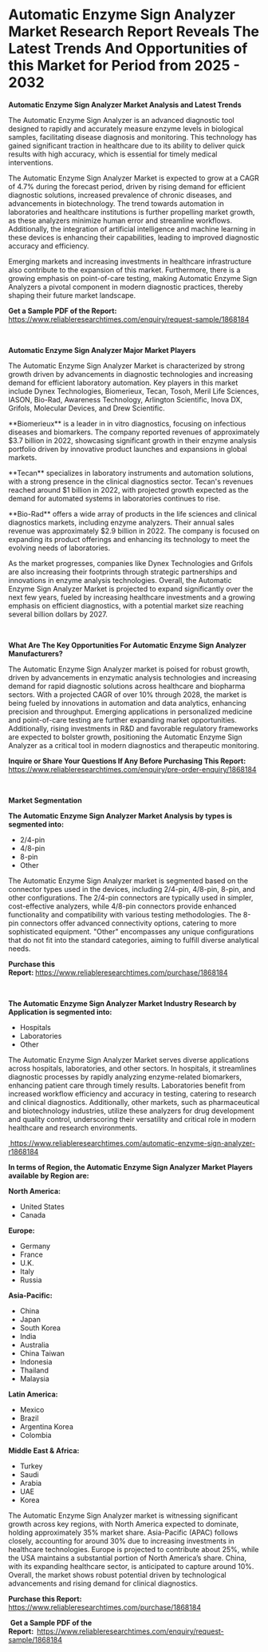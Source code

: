 <p><h1>Automatic Enzyme Sign Analyzer Market Research Report Reveals The Latest Trends And Opportunities of this Market for Period from 2025 - 2032</h1></p><p><strong>Automatic Enzyme Sign Analyzer Market Analysis and Latest Trends</strong></p>
<p><p>The Automatic Enzyme Sign Analyzer is an advanced diagnostic tool designed to rapidly and accurately measure enzyme levels in biological samples, facilitating disease diagnosis and monitoring. This technology has gained significant traction in healthcare due to its ability to deliver quick results with high accuracy, which is essential for timely medical interventions. </p><p>The Automatic Enzyme Sign Analyzer Market is expected to grow at a CAGR of 4.7% during the forecast period, driven by rising demand for efficient diagnostic solutions, increased prevalence of chronic diseases, and advancements in biotechnology. The trend towards automation in laboratories and healthcare institutions is further propelling market growth, as these analyzers minimize human error and streamline workflows. Additionally, the integration of artificial intelligence and machine learning in these devices is enhancing their capabilities, leading to improved diagnostic accuracy and efficiency. </p><p>Emerging markets and increasing investments in healthcare infrastructure also contribute to the expansion of this market. Furthermore, there is a growing emphasis on point-of-care testing, making Automatic Enzyme Sign Analyzers a pivotal component in modern diagnostic practices, thereby shaping their future market landscape.</p></p>
<p><strong>Get a Sample PDF of the Report:&nbsp;</strong> <a href="https://www.reliableresearchtimes.com/enquiry/request-sample/1868184?utm_campaign=3366&utm_medium=2&utm_source=Github&utm_content=ia&utm_term=14042025&utm_id=automatic-enzyme-sign-analyzer">https://www.reliableresearchtimes.com/enquiry/request-sample/1868184</a></p>
<p>&nbsp;</p>
<p><strong>Automatic Enzyme Sign Analyzer Major Market Players</strong></p>
<p><p>The Automatic Enzyme Sign Analyzer Market is characterized by strong growth driven by advancements in diagnostic technologies and increasing demand for efficient laboratory automation. Key players in this market include Dynex Technologies, Biomerieux, Tecan, Tosoh, Meril Life Sciences, IASON, Bio-Rad, Awareness Technology, Arlington Scientific, Inova DX, Grifols, Molecular Devices, and Drew Scientific.</p><p>**Biomerieux** is a leader in in vitro diagnostics, focusing on infectious diseases and biomarkers. The company reported revenues of approximately $3.7 billion in 2022, showcasing significant growth in their enzyme analysis portfolio driven by innovative product launches and expansions in global markets.</p><p>**Tecan** specializes in laboratory instruments and automation solutions, with a strong presence in the clinical diagnostics sector. Tecan's revenues reached around $1 billion in 2022, with projected growth expected as the demand for automated systems in laboratories continues to rise.</p><p>**Bio-Rad** offers a wide array of products in the life sciences and clinical diagnostics markets, including enzyme analyzers. Their annual sales revenue was approximately $2.9 billion in 2022. The company is focused on expanding its product offerings and enhancing its technology to meet the evolving needs of laboratories.</p><p>As the market progresses, companies like Dynex Technologies and Grifols are also increasing their footprints through strategic partnerships and innovations in enzyme analysis technologies. Overall, the Automatic Enzyme Sign Analyzer Market is projected to expand significantly over the next few years, fueled by increasing healthcare investments and a growing emphasis on efficient diagnostics, with a potential market size reaching several billion dollars by 2027.</p></p>
<p>&nbsp;</p>
<p><strong>What Are The Key Opportunities For Automatic Enzyme Sign Analyzer Manufacturers?</strong></p>
<p><p>The Automatic Enzyme Sign Analyzer market is poised for robust growth, driven by advancements in enzymatic analysis technologies and increasing demand for rapid diagnostic solutions across healthcare and biopharma sectors. With a projected CAGR of over 10% through 2028, the market is being fueled by innovations in automation and data analytics, enhancing precision and throughput. Emerging applications in personalized medicine and point-of-care testing are further expanding market opportunities. Additionally, rising investments in R&D and favorable regulatory frameworks are expected to bolster growth, positioning the Automatic Enzyme Sign Analyzer as a critical tool in modern diagnostics and therapeutic monitoring.</p></p>
<p><strong>Inquire or Share Your Questions If Any Before Purchasing This Report:</strong> <a href="https://www.reliableresearchtimes.com/enquiry/pre-order-enquiry/1868184?utm_campaign=3366&utm_medium=2&utm_source=Github&utm_content=ia&utm_term=14042025&utm_id=automatic-enzyme-sign-analyzer">https://www.reliableresearchtimes.com/enquiry/pre-order-enquiry/1868184</a></p>
<p>&nbsp;</p>
<p><strong>Market Segmentation</strong></p>
<p><strong>The Automatic Enzyme Sign Analyzer Market Analysis by types is segmented into:</strong></p>
<p><ul><li>2/4-pin</li><li>4/8-pin</li><li>8-pin</li><li>Other</li></ul></p>
<p><p>The Automatic Enzyme Sign Analyzer market is segmented based on the connector types used in the devices, including 2/4-pin, 4/8-pin, 8-pin, and other configurations. The 2/4-pin connectors are typically used in simpler, cost-effective analyzers, while 4/8-pin connectors provide enhanced functionality and compatibility with various testing methodologies. The 8-pin connectors offer advanced connectivity options, catering to more sophisticated equipment. "Other" encompasses any unique configurations that do not fit into the standard categories, aiming to fulfill diverse analytical needs.</p></p>
<p><strong>Purchase this Report:&nbsp;</strong><a href="https://www.reliableresearchtimes.com/purchase/1868184?utm_campaign=3366&utm_medium=2&utm_source=Github&utm_content=ia&utm_term=14042025&utm_id=automatic-enzyme-sign-analyzer">https://www.reliableresearchtimes.com/purchase/1868184</a></p>
<p>&nbsp;</p>
<p><strong>The Automatic Enzyme Sign Analyzer Market Industry Research by Application is segmented into:</strong></p>
<p><ul><li>Hospitals</li><li>Laboratories</li><li>Other</li></ul></p>
<p><p>The Automatic Enzyme Sign Analyzer Market serves diverse applications across hospitals, laboratories, and other sectors. In hospitals, it streamlines diagnostic processes by rapidly analyzing enzyme-related biomarkers, enhancing patient care through timely results. Laboratories benefit from increased workflow efficiency and accuracy in testing, catering to research and clinical diagnostics. Additionally, other markets, such as pharmaceutical and biotechnology industries, utilize these analyzers for drug development and quality control, underscoring their versatility and critical role in modern healthcare and research environments.</p></p>
<p><a href="https://www.reliableresearchtimes.com/automatic-enzyme-sign-analyzer-r1868184?utm_campaign=3366&utm_medium=2&utm_source=Github&utm_content=ia&utm_term=14042025&utm_id=automatic-enzyme-sign-analyzer">&nbsp;https://www.reliableresearchtimes.com/automatic-enzyme-sign-analyzer-r1868184</a></p>
<p><strong>In terms of Region, the Automatic Enzyme Sign Analyzer Market Players available by Region are:</strong></p>
<p>
    <p> <strong> North America: </strong>
        <ul>
            <li>United States</li>
            <li>Canada</li>
        </ul>
        </p> 
    <p> <strong> Europe: </strong>
        <ul>
            <li>Germany</li>
            <li>France</li>
            <li>U.K.</li>
            <li>Italy</li>
            <li>Russia</li>
        </ul>
        </p> 
    <p> <strong> Asia-Pacific: </strong>
        <ul>
            <li>China</li>
            <li>Japan</li>
            <li>South Korea</li>
            <li>India</li>
            <li>Australia</li>
            <li>China Taiwan</li>
            <li>Indonesia</li>
            <li>Thailand</li>
            <li>Malaysia</li>
        </ul>
        </p> 
    <p> <strong> Latin America: </strong>
        <ul>
            <li>Mexico</li>
            <li>Brazil</li>
            <li>Argentina Korea</li>
            <li>Colombia</li>
        </ul>
        </p> 
    <p> <strong> Middle East & Africa: </strong>
        <ul>
            <li>Turkey</li>
            <li>Saudi</li>
            <li>Arabia</li>
            <li>UAE</li>
            <li>Korea</li>
        </ul>
    </p>
    </p>
<p><p>The Automatic Enzyme Sign Analyzer market is witnessing significant growth across key regions, with North America expected to dominate, holding approximately 35% market share. Asia-Pacific (APAC) follows closely, accounting for around 30% due to increasing investments in healthcare technologies. Europe is projected to contribute about 25%, while the USA maintains a substantial portion of North America’s share. China, with its expanding healthcare sector, is anticipated to capture around 10%. Overall, the market shows robust potential driven by technological advancements and rising demand for clinical diagnostics.</p></p>
<p><strong>Purchase this Report: </strong><a href="https://www.reliableresearchtimes.com/purchase/1868184?utm_campaign=3366&utm_medium=2&utm_source=Github&utm_content=ia&utm_term=14042025&utm_id=automatic-enzyme-sign-analyzer">https://www.reliableresearchtimes.com/purchase/1868184</a></p>
<p>&nbsp;<strong>Get a Sample PDF of the Report:&nbsp;&nbsp;</strong><a href="https://www.reliableresearchtimes.com/enquiry/request-sample/1868184?utm_campaign=3366&utm_medium=2&utm_source=Github&utm_content=ia&utm_term=14042025&utm_id=automatic-enzyme-sign-analyzer">https://www.reliableresearchtimes.com/enquiry/request-sample/1868184</a></p>
<p><strong></strong></p>
<p><p></p><p></p><p></p></p>